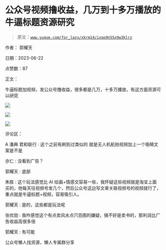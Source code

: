 # 公众号视频撸收益，几万到十多万播放的牛逼标题资源研究

> 原文：[`www.yuque.com/for_lazy/xkrm14/ixqo9n55x9w3klrz`](https://www.yuque.com/for_lazy/xkrm14/ixqo9n55x9w3klrz)

作者： 郭耀天

日期：2023-06-22

点赞数：87

正文：

牛逼标题加视频，发公众号撸收益，很多都是几万，十多万播放，有这方面资源可以研究

![](img/95daeeb03f89b6765b952efb8c9cd116.png)

![](img/6b328655ed7426d006cae2a9879be709.png)

![](img/139dbdc3041cd1d24169e7345f809652.png)

评论区：

A 潘典 君和联行 : 这个之前有刷到过类似的 就是无人机航拍视频加上一个吸睛文案是不是

亦仁 : 没看到广告？

郭耀天 : 底部

朱胜 : 这个玩法感觉比 AI 绘画+情感文容易一些，我怀疑这些视频就是淘宝上面买的，他每天往视频号发几个，然后公众号这边写文章关联视频号的视频就行了，重点就是牛逼标题+视频，容易吸引人。

郭耀天 : 是的，这些都是玩法呢

张优勋 : 我咋感觉这个有点卖风水点穴百图的嫌疑，搞不好是卖书的，那利润比广告收益高很多倍

郭耀天 : 有可能

公众号懒人找资源，懒人专属群分享


